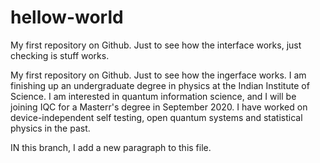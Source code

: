 # hellow-world

My first repository on Github. Just to see how the interface works, just checking is stuff works. 

My first repository on Github. Just to see how the ingerface works.
I am finishing up an undergraduate degree in physics at the Indian Institute of Science. I am interested in quantum information science, and I will be joining IQC for a Masterr's degree in September 2020. I have worked on device-independent self testing, open quantum systems and statistical physics in the past.

IN this branch, I add a new paragraph to this file.
